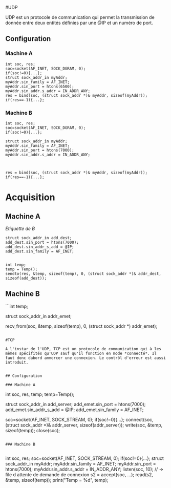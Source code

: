 #UDP

UDP est un protocole de communication qui permet la transmission de donnée entre deux entités définies par une @IP et un numéro de port. 

## Configuration

### Machine A

```
int soc, res;
soc=socket(AF_INET, SOCK_DGRAM, 0);
if(soc!=0){...};
struct sock_addr_in myAddr;
myAddr.sin_family = AF_INET;
myAddr.sin_port = htons(6500);
myAddr.sin_addr.s_addr = IN_ADDR_ANY;
res = bind(soc, (struct sock_addr *)& myAddr, sizeof(myAddr));
if(res==-1){...};
```

### Machine B


```
int soc, res;
soc=socket(AF_INET, SOCK_DGRAM, 0);
if(soc!=0){...};

struct sock_addr_in myAddr;
myAddr.sin_family = AF_INET;
myAddr.sin_port = htons(7000);
myAddr.sin_addr.s_addr = IN_ADDR_ANY;



res = bind(soc, (struct sock_addr *)& myAddr, sizeof(myAddr));
if(res==-1){...};
```

# Acquisition

## Machine A

*Etiquette de B*

```
struct sock_addr_in add_dest;
add_dest.sin_port = htons(7000);
add_dest.sin_addr_s_add = @IP;
add_dest.sin_family = AF_INET;


int temp;
temp = Temp();
sendto(res, &temp, sizeof(temp), 0, (struct sock_addr *)& addr_dest, sizeof(add_dest));
```

## Machine B

``̀ 
int temp;

struct sock_addr_in addr_emet;

recv_from(soc, &temp, sizeof(temp), 0, (struct sock_addr *) addr_emet);
```

#TCP

A l'instar de l'UDP, TCP est un protocole de communication qui à les mêmes spécifités qu'UDP sauf qu'il fonction en mode *connecté*. Il faut donc dabord ammorcer une connexion. Le contrôl d'erreur est aussi introduit.


## Configuration

### Machine A

```
int soc, res, temp;
temp=Temp();

struct sock_addr_in add_server;
add_emet.sin_port = htons(7000);
add_emet.sin_addr_s_add = @IP;
add_emet.sin_family = AF_INET;

soc=socket(AF_INET, SOCK_STREAM, 0);
if(soc!=0){...};
connect(soc, (struct sock_addr *)& addr_server, sizeof(addr_server));
write(soc, &temp, sizeof(temp));
close(soc);
```

### Machine B


```
int soc, res;
soc=socket(AF_INET, SOCK_STREAM, 0);
if(soc!=0){...};
struct sock_addr_in myAddr;
myAddr.sin_family = AF_INET;
myAddr.sin_port = htons(7000);
myAddr.sin_addr.s_addr = IN_ADDR_ANY;
listen(soc, 10); // -> file d attente de demande de connexion
s2 = accept(soc, ...);
read(s2, &temp, sizeof(temp));
print("Temp = %d", temp);
```

